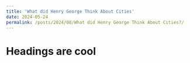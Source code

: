 ```yaml
---
title: 'What did Henry George Think About Cities'
date: 2024-05-24
permalink: /posts/2024/08/What did Henry George Think About Cities?/
---
```


Headings are cool
======

